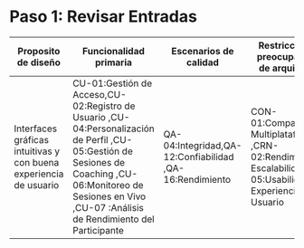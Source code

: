 # Paso 1: Revisar Entradas
| Proposito de diseño| Funcionalidad primaria | Escenarios de calidad | Restricciones y preocupaciones de arquitectura|
|---|---|---|--|
Interfaces gráficas intuitivas y con buena experiencia de usuario | CU-01:Gestión de Acceso,CU-02:Registro de Usuario	,CU-04:Personalización de Perfil	,CU-05:Gestión de Sesiones de Coaching	,CU-06:Monitoreo de Sesiones en Vivo	,CU-07 :Análisis de Rendimiento del Participante	| QA-04:Integridad,QA-12:Confiabilidad	,QA-16:Rendimiento	| CON-01:Compatibilidad Multiplataforma	,CRN-02:Rendimiento y Escalabilidad,CRN-05:Usabilidad y Experiencia del Usuario